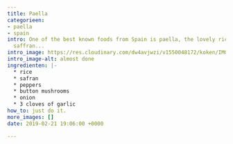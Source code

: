 ```yaml
---
title: Paella
categorieen:
- paella
- spain
intro: One of the best known foods from Spain is paella, the lovely rice dish with
  saffran...
intro_image: https://res.cloudinary.com/dw4avjwzi/v1550048172/koken/IMG_1961.jpg
intro_image-alt: almost done
ingredienten: |-
  * rice
  * safran
  * peppers
  * button mushrooms
  * onion
  * 3 cloves of garlic
how_to: just do it.
more_images: []
date: 2019-02-21 19:06:00 +0000

---
```

